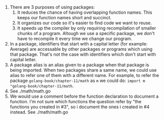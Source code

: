 1. There are 3 purposes of using packages:
    1. It reduces the chance of having overlapping function names. This keeps our function names short and succinct.
    2. It organizes our code so it's easier to find code we want to reuse.
    3. It speeds up the compiler by only requiring recompilation of smaller chunks of a program. Altough we use a specific package, we don't have to recompile it every time we change our program.
2. In a package, identifiers that start with a capital letter (for example: Average) are accessable by other packages or programs which using that package. That's not the case with identifiers which don't start with capital letter.
3. A package alias is an alias given to a package when that package is being imported. When two packages share a same name, we could use alias to refer one of them with a different name. For example, to refer the package `golang-book/chapter-11/math` as `m` we could do: `import m "golang-book/chapter-11/math`.
4. See ./math/math.go
5. We would use a comment before the function declaration to document a function. I'm not sure which functions the question refer by "the functions you created in #3", so i document the ones i created in #4 instead. See ./math/math.go